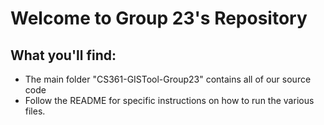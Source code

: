# Welcome to Group 23's Repository
## What you'll find:
- The main folder "CS361-GISTool-Group23" contains all of our source code
- Follow the README for specific instructions on how to run the various files.
